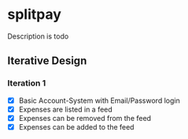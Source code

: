 # splitpay
Description is todo

## Iterative Design
### Iteration 1
- [x] Basic Account-System with Email/Password login
- [x] Expenses are listed in a feed
- [x] Expenses can be removed from the feed
- [x] Expenses can be added to the feed
